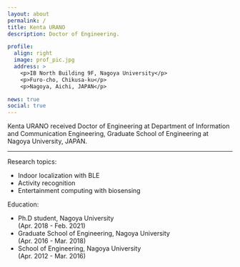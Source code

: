 ```yaml
---
layout: about
permalink: /
title: Kenta URANO
description: Doctor of Engineering.

profile:
  align: right
  image: prof_pic.jpg
  address: >
    <p>IB North Building 9F, Nagoya University</p>
    <p>Furo-cho, Chikusa-ku</p>
    <p>Nagoya, Aichi, JAPAN</p>

news: true
social: true
---
```


Kenta URANO received Doctor of Engineering at Department of Information and Communication Engineering, Graduate School of Engineering at Nagoya University, JAPAN.

----------

Research topics:

* Indoor localization with BLE
* Activity recognition
* Entertainment computing with biosensing

Education:

* Ph.D student, Nagoya University  
  (Apr. 2018 - Feb. 2021)
* Graduate School of Engineering, Nagoya University  
  (Apr. 2016 - Mar. 2018)
* School of Engineering, Nagoya University  
  (Apr. 2012 - Mar. 2016)
